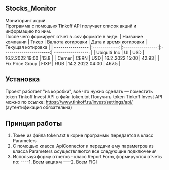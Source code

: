 ## Stocks_Monitor
Мониторинг акций.  
Программа с помощью Tinkoff API получает список акций и информацию по ним.  
После чего формирует отчет в .csv формате в виде:
| Название компании | Тикер         | Валюта котировки  | Дата и время котировки  | Текущая котировка  | 
| ----------------- |:-------------:|:-----------------:|:-----------------------:| -----------------: |
| Ubiquiti Inc      | UI            |   USD             |   16.2.2022 19:00       |   13.8             |
| Cerner            | CERN          |   USD             |   16.2.2022 15:00       |   42.93            |
| Fix Price Group   | FIXP          |   RUB             |   14.2.2022 04:00       |   467.5            |
  
## Установка  
  Проект работает "из коробки", всё что нужно сделать — поместить token Tinkoff Invest API в файл token.txt
  Получить token Tinkoff Invest API можно по ссылке: https://www.tinkoff.ru/invest/settings/api/ (аутентификация обязательна)
## Принцип работы  
  1. Токен из файла token.txt в корне программы передается в класс Parameters
  2. С помощью класса ApiConnector и передачи ему параметров из класса Parameters осуществляются все следующие подключения
  3. Используя форму отчетов - класс Report Form, формируются отчеты по:
   ----1. Всем акциям
   ----2. Всем FIGI
  
